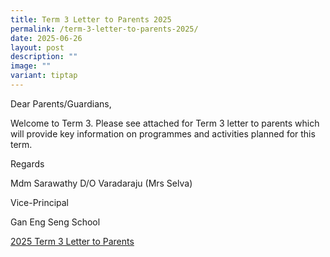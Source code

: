 ```yaml
---
title: Term 3 Letter to Parents 2025
permalink: /term-3-letter-to-parents-2025/
date: 2025-06-26
layout: post
description: ""
image: ""
variant: tiptap
---
```

<p>Dear Parents/Guardians,</p>
<p>Welcome to Term 3. Please see attached for Term 3 letter to parents which
will provide key information on programmes and activities planned for this
term.</p>
<p>Regards</p>
<p>Mdm Sarawathy D/O Varadaraju (Mrs Selva)</p>
<p>Vice-Principal</p>
<p>Gan Eng Seng School</p>
<p><a href="/files/2025_Term_3_letter_to_parents__For_PG__Final.pdf" rel="noopener nofollow" target="_blank">2025 Term 3 Letter to Parents</a>
</p>
<p></p>
<p></p>
<p></p>
<p></p>
